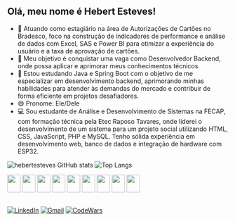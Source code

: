 ## Olá, meu nome é Hebert Esteves!

- 🔭 Atuando como estagiário na área de Autorizações de Cartões no Bradesco, foco na construção de indicadores de performance e análise de dados com Excel, SAS e Power BI para otimizar a experiência do usuário e a taxa de aprovação de cartões.
- 🚀 Meu objetivo é conquistar uma vaga como Desenvolvedor Backend, onde possa aplicar e aprimorar meus conhecimentos técnicos.
- 🌱 Estou estudando Java e Spring Boot com o objetivo de me especializar em desenvolvimento backend, aprimorando minhas habilidades para atender às demandas do mercado e contribuir de forma eficiente em projetos desafiadores.
- 😄 Pronome: Ele/Dele
- 💻 Sou estudante de Análise e Desenvolvimento de Sistemas na FECAP, com formação técnica pela Etec Raposo Tavares, onde liderei o desenvolvimento de um sistema para um projeto social utilizando HTML, CSS, JavaScript, PHP e MySQL. Tenho sólida experiência em desenvolvimento web, banco de dados e integração de hardware com ESP32.

![hebertesteves GitHub stats](https://github-readme-stats.vercel.app/api?username=hebertesteves&show_icons=true&theme=dark&cache_seconds=86400)
![Top Langs](https://github-readme-stats.vercel.app/api/top-langs/?username=hebertesteves&layout=compact&theme=dark&cache_seconds=86400)

<div style="display: inline_block">
   <img src="https://cdn.jsdelivr.net/gh/devicons/devicon@latest/icons/java/java-original.svg" width="30" height="40" />
   <img src="https://cdn.jsdelivr.net/gh/devicons/devicon@latest/icons/html5/html5-original.svg" width="30" height="40" />
   <img src="https://cdn.jsdelivr.net/gh/devicons/devicon@latest/icons/css3/css3-original.svg" width="30" height="40" />
   <img src="https://cdn.jsdelivr.net/gh/devicons/devicon@latest/icons/javascript/javascript-original.svg" width="30" height="40" />
   <img src="https://cdn.jsdelivr.net/gh/devicons/devicon@latest/icons/nodejs/nodejs-original-wordmark.svg" width="30" height="40" />
   <img src="https://cdn.jsdelivr.net/gh/devicons/devicon@latest/icons/php/php-original.svg" width="30" height="40" />
   <img src="https://cdn.jsdelivr.net/gh/devicons/devicon@latest/icons/csharp/csharp-original.svg" width="30" height="40" />
   <img src="https://cdn.jsdelivr.net/gh/devicons/devicon@latest/icons/azuresqldatabase/azuresqldatabase-original.svg" width="30" height="40" />
   <img src="https://cdn.jsdelivr.net/gh/devicons/devicon@latest/icons/arduino/arduino-original.svg" width="30" height="40" />

</div>

##
[![LinkedIn](https://img.shields.io/badge/LinkedIn-0077B5?style=for-the-badge&logo=linkedin&logoColor=white)](https://br.linkedin.com/in/hebert-)
[![Gmail](https://img.shields.io/badge/Gmail-D14836?style=for-the-badge&logo=gmail&logoColor=white)](mailto:hebertesteves14.sp@gmail.com)
[![CodeWars](https://img.shields.io/badge/Codewars-B1361E?style=for-the-badge&logo=Codewars&logoColor=white)](https://www.codewars.com/users/hebertesteves)


